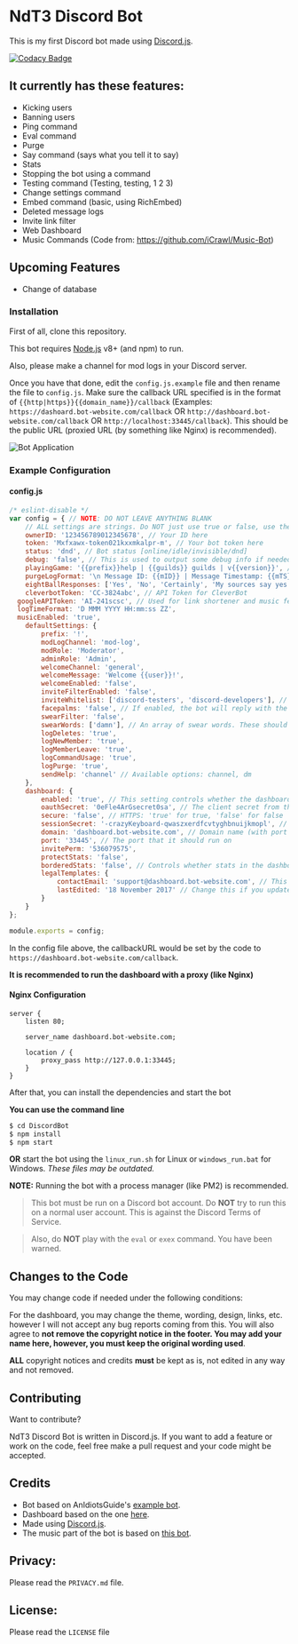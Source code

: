 # NdT3 Discord Bot

This is my first Discord bot made using [Discord.js](https://github.com/hydrabolt/discord.js).

[![Codacy Badge](https://api.codacy.com/project/badge/Grade/a53801bdb675456da9c9e0f5794d26f5?branch=dev-branch)](https://www.codacy.com/app/NdT3Development/DiscordBot?utm_source=github.com&amp;utm_medium=referral&amp;utm_content=NdT3Development/DiscordBot&amp;utm_campaign=Badge_Grade)

## It currently has these features:
  - Kicking users
  - Banning users
  - Ping command
  - Eval command
  - Purge
  - Say command (says what you tell it to say)
  - Stats
  - Stopping the bot using a command
  - Testing command (Testing, testing, 1 2 3)
  - Change settings command
  - Embed command (basic, using RichEmbed)
  - Deleted message logs
  - Invite link filter
  - Web Dashboard
  - Music Commands (Code from: https://github.com/iCrawl/Music-Bot)

## Upcoming Features

- Change of database

### Installation
First of all, clone this repository.

This bot requires [Node.js](https://nodejs.org/) v8+ (and npm) to run.

Also, please make a channel for mod logs in your Discord server.

Once you have that done, edit the `config.js.example` file and then rename the file to `config.js`. Make sure the callback URL specified is in the format of `{{http|https}}{{domain_name}}/callback` (Examples: `https://dashoard.bot-website.com/callback` OR `http://dashboard.bot-website.com/callback` OR `http://localhost:33445/callback`). This should be the public URL (proxied URL (by something like Nginx) is recommended).

![Bot Application](https://i.imgur.com/sechKvg.png)

### Example Configuration

#### config.js

```javascript
/* eslint-disable */
var config = { // NOTE: DO NOT LEAVE ANYTHING BLANK
	// ALL settings are strings. Do NOT just use true or false, use these in strings such as 'true' or 'false'. This is due to how some code works when changing the settings
	ownerID: '123456789012345678', // Your ID here
	token: 'Mxfxawx-token021kxxmkalpr-m', // Your bot token here
	status: 'dnd', // Bot status [online/idle/invisible/dnd]
	debug: 'false', // This is used to output some debug info if needed. The token will be in the console and other information could be in the console
	playingGame: '{{prefix}}help | {{guilds}} guilds | v{{version}}', // The game you want the bot to play. {{prefix}} is replaced with the default prefix below, {{guilds}} is replaced with the guild count and {{version}} is replaced with the bot version. Leave blank to disable
	purgeLogFormat: '\n Message ID: {{mID}} | Message Timestamp: {{mTS}} | Content: {{mC}} \n', // {{mID}}: Message ID; {{mTS}} Message Timestamp; {{mC}}: Message Content;
	eightBallResponses: ['Yes', 'No', 'Certainly', 'My sources say yes', 'Try again later', 'Without a doubt', 'Better not to tell you now'], // An array of responses for the 8ball command
	cleverbotToken: 'CC-3824abc', // API Token for CleverBot
  googleAPIToken: 'AI-241scsc', // Used for link shortener and music features. You need to have these APIs enabled.
  logTimeFormat: 'D MMM YYYY HH:mm:ss ZZ',
  musicEnabled: 'true',
	defaultSettings: {
		prefix: '!',
		modLogChannel: 'mod-log',
		modRole: 'Moderator',
		adminRole: 'Admin',
		welcomeChannel: 'general',
		welcomeMessage: 'Welcome {{user}}!',
		welcomeEnabled: 'false',
		inviteFilterEnabled: 'false',
		inviteWhitelist: ['discord-testers', 'discord-developers'], // This can be changed, these are just defaults as an example
		facepalms: 'false', // If enabled, the bot will reply with the facepalm emoji whenever a message contains 'facepalm'
		swearFilter: 'false',
		swearWords: ['damn'], // An array of swear words. These should be lowercase. (of course, I have not included much for certain reasons...)
		logDeletes: 'true',
		logNewMember: 'true',
		logMemberLeave: 'true',
		logCommandUsage: 'true',
		logPurge: 'true',
		sendHelp: 'channel' // Available options: channel, dm
	},
	dashboard: {
		enabled: 'true', // This setting controls whether the dashboard is enabled or not.
		oauthSecret: '0eFle4ArGsecret0sa', // The client secret from the Discord bot page
		secure: 'false', // HTTPS: 'true' for true, 'false' for false
		sessionSecret: '-crazyKeyboard-qwaszxerdfcvtyghbnuijkmopl', // Go crazy on the keyboard here, this is used as a session secret
		domain: 'dashboard.bot-website.com', // Domain name (with port if not running behind proxy running on port 80). Example: 'domain': 'dashboard.bot-website.com' OR 'domain': 'localhost:33445'
		port: '33445', // The port that it should run on
		invitePerm: '536079575',
		protectStats: 'false',
		borderedStats: 'false', // Controls whether stats in the dashboard should have a border or not
		legalTemplates: {
			contactEmail: 'support@dashboard.bot-website.com', // This email will be used in the legal page of the dashboard if someone needs to contact you for any reason regarding this page
			lastEdited: '18 November 2017' // Change this if you update the `TERMS.md` or `PRIVACY.md` files in `dashboard/public/`
		}
	}
};

module.exports = config;
```

In the config file above, the callbackURL would be set by the code to `https://dashboard.bot-website.com/callback`.

**It is recommended to run the dashboard with a proxy (like Nginx)**

#### Nginx Configuration

```
server {
    listen 80;

    server_name dashboard.bot-website.com;

    location / {
        proxy_pass http://127.0.0.1:33445;
    }
}
```

After that, you can install the dependencies and start the bot

**You can use the command line**
```sh
$ cd DiscordBot
$ npm install
$ npm start
```
**OR** start the bot using the `linux_run.sh` for Linux or `windows_run.bat` for Windows. _These files may be outdated._

**NOTE:** Running the bot with a process manager (like PM2) is recommended.

>This bot must be run on a Discord bot account. Do __NOT__ try to run this on a normal user account. This is against the Discord Terms of Service.

>Also, do __NOT__ play with the `eval` or `exex` command. You have been warned.

## Changes to the Code

You may change code if needed under the following conditions:

For the dashboard, you may change the theme, wording, design, links, etc. however I will not accept any bug reports coming from this. You will also agree to **not remove the copyright notice in the footer. You may add your name here, however, you must keep the original wording used**.

**ALL** copyright notices and credits **must** be kept as is, not edited in any way and not removed.

## Contributing

Want to contribute?

NdT3 Discord Bot is written in Discord.js. If you want to add a feature or work on the code, feel free make a pull request and your code might be accepted.

## Credits

- Bot based on AnIdiotsGuide's [example bot](https://github.com/An-Idiots-Guide/guidebot).
- Dashboard based on the one [here](https://idiots-dashboard.glitch.me/).
- Made using [Discord.js](https://github.com/hydrabolt/discord.js).
- The music part of the bot is based on [this bot](https://github.com/iCrawl/Music-Bot).

## Privacy:

Please read the `PRIVACY.md` file.

## License:

Please read the `LICENSE` file
